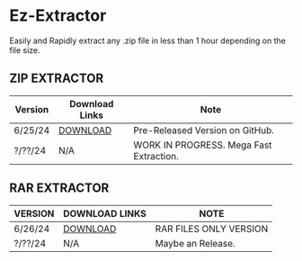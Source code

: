 # Ez-Extractor
Easily and Rapidly extract any .zip
file in less than 1 hour depending on the file size.

## ZIP EXTRACTOR
| Version               |  Download Links        |  Note       |           
| ---------------------- | ------------------------ |------------------------ |
| 6/25/24              |        [DOWNLOAD](https://github.com/Drixxytec/Ez-Extractor/releases/download/Pre-Release/EZEXTRACTOR.exe)| Pre-Released Version on GitHub.|
| ?/??/24             |        N/A| WORK IN PROGRESS. Mega Fast Extraction. |

## RAR EXTRACTOR
| VERSION   | DOWNLOAD LINKS   |     NOTE       |
|----------------------|-------------------|------------------|
| 6/26/24              |        [DOWNLOAD](https://github.com/Drixxytec/Ez-Extractor/releases/download/Release/EZEXTRACTOR.RARS.exe)| RAR FILES ONLY VERSION|
| ?/??/24              |        N/A| Maybe an Release. |
